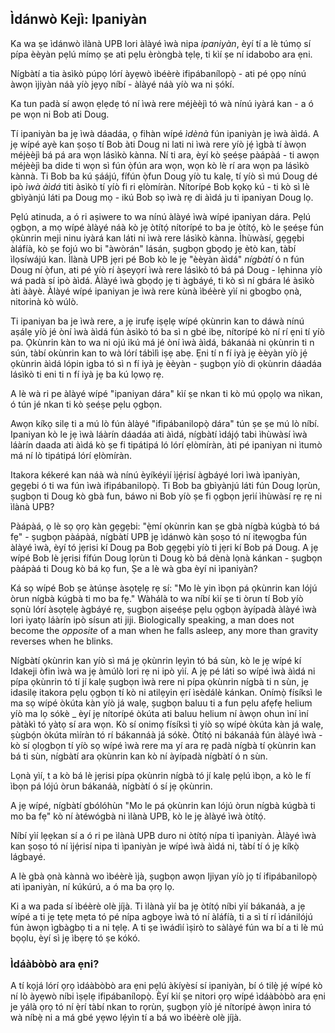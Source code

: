 ## Ìdánwò Kejì: Ipaniyàn

Ka wa ṣe ìdánwò ìlànà UPB lori àlàyé ìwà nipa *ipaniyàn*, èyí tí a lè túmọ sí pípa èèyàn pẹlú mímọ ṣe ati pẹlu èròngbà tẹlẹ, ti kìí ṣe ní idabobo ara ẹni.

Nígbàtí a tia àsìkò púpọ lórí àyẹwò ìbéèrè ifipábanílopọ̀ - ati pé ọpọ nínú àwọn ìjiyàn náà yíò jẹyọ níbí - àlàyé náà yíò wa ni ṣókí.

Ka tun padà sí awọn ẹlẹdẹ tó ní ìwà rere méjèèjì tó wà nínú iyàrá kan - a ó pe wọn ni Bob ati Doug.

Tí ipaniyàn ba jẹ ìwà dáadáa, ọ fihàn wípé *ìdènà* fún ipaniyàn jẹ ìwà àìdá. A jẹ wípé ayè kan ṣoṣo tí Bob àti Doug ni lati ni ìwà rere yíò jẹ́ ìgbà tí àwọn méjèèjì bá pá ara wọn lásìkò kànna. Ní ti ara, èyí kò ṣeéṣe pàápàá - ti awọn méjèèjì ba dide ti wọn sì fún ọ̀fún ara wọn, wọn kò lè rí ara wọn pa lásìkò kànnà. Ti Bob ba kú ṣáájú, fífún ọ̀fun Doug yíò tu kalẹ, tí yíò sì mú Doug dé ipò *ìwà àìdá* titi àsìkò tí yíò fi ri ẹlòmíràn. Nítorípé Bob kọkọ kú - ti kò sì lè gbìyànjú láti pa Doug mọ - ikú Bob sọ ìwà rẹ di àìdá ju ti ipaniyan Doug lọ.

Pẹlú atinuda, a ó ri aṣiwere to wa nínú àlàyé ìwà wípé ipaniyan dára. Pẹlú ọgbọn, a mọ wípé àlàyé náà kò jẹ òtítọ́ nítorípé to ba je òtítọ́, kò le ṣeéṣe fún ọkùnrin meji ninu iyàrá kan láti ni ìwà rere lásìkò kànna. Ìhùwàsí, gẹgẹbi àláfíà, kò ṣe fojú wo bi "àwòrán" lásán, ṣugbọn gbọdọ jẹ ètò kan, tàbí ìlọsíwájú kan. Ìlànà UPB jẹri pé Bob kò le jẹ "èèyàn àìdá" *nígbàtí* ó n fún Doug ní ọ̀fun, ati pé yíò rí àṣeyọrí ìwà rere lásìkò tó bá pá Doug - lẹhinna yíò wá padà sí ipò àìdá. Àlàyé ìwà gbọdọ jẹ ti àgbáyé, ti kò sì ní gbára lé àsìkò àti ààyè. Àlàyé wípé ipaniyan je ìwà rere kùnà ìbéèrè yìí ni gbogbo ọnà, nitorinà kò wúlò.

Ti ipaniyan ba je ìwà rere, a jẹ irufẹ iṣẹlẹ wípé ọkùnrin kan to dáwà nínú aṣálẹ yíò jé òní ìwà àìdá fún àsìkò tó ba sì n gbé ibẹ, nítorípé kò ní rí ẹni tí yíò pa. Ọkùnrin kàn to wa ni ojú ikú má jé òní ìwà àìdá, bákanáà ni ọkùnrin ti n sún, tàbí okùnrin kan to wà lórí tábìlì iṣẹ abẹ. Ẹni tí n fí iyà jẹ èèyàn yíò jẹ́ ọkùnrin àìdá lópin igba tó sì n fí iyà jẹ èèyàn - ṣugbọn yíò di ọkùnrin dáadáa lásìkò ti eni ti n fí iyà jẹ ba kú lọwọ rẹ.

A lè wà ri pe àlàyé wípé "ipaniyan dára" kìí ṣe nkan ti kò mú ọpọlọ wa nìkan, ó tún jé nkan ti kò ṣeéṣe pẹlu ọgbọn.

Awọn kíkọ silẹ ti a mú lò fún àlàyé "ifipábanilopọ̀ dára" tún ṣe ṣe mú lò níbí. Ipaniyan kò le jẹ ìwà láàrín dáadáa ati àìdá, nígbàtí ìdájọ́ tabi ìhùwàsí ìwà láàrín daada ati àìdá kò ṣe fi tipátipá ló lórí ẹlòmíràn, àti pé ipaniyan ni ìtumò má ní lò tipátipá lórí ẹlòmíràn.

Itakora kékeré kan náà wà nínú èyíkéyìí ìjẹ́risí àgbáyé lori ìwà ìpaniyàn, gẹgẹbi ó ti wa fún ìwà ifipábanilopọ̀. Ti Bob ba gbìyànjú láti fún Doug lọrùn, ṣugbọn ti Doug kò gbà fun, báwo ni Bob yíò ṣe fi ọgbọn jẹrìí ìhùwàsí rẹ rẹ ni ìlànà UPB?

Pàápàá, ọ lè sọ ọrọ kàn gẹgẹbi: "ẹ̀mí ọkùnrin kan ṣe gbà nígbà kúgbà tó bá fẹ" - ṣugbọn pàápàá, nígbàtí UPB jẹ ìdánwò kàn ṣoṣo tó ní itẹwọgba fún àlàyé ìwà, èyí tó jẹrisi kí Doug pa Bob gẹgẹbi yíò ti jẹri kí Bob pá Doug. A jẹ wípé Bob lè jẹrisi fífún Doug lọrùn ti Doug kò bá dènà lọnà kánkan - ṣugbọn pàápàá ti Doug kò bá kọ fun, Ṣe a lè wà gba èyí ni ìpaniyàn?

Ká sọ wípé Bob ṣe àtúnṣe àsọtẹlẹ rẹ sí: "Mo lè yin ìbọn pá ọkùnrin kan lójú òrun nígbà kúgbà ti mo ba fẹ." Wàhálà to wa níbí kìí ṣe ti òrun tí Bob yíò sọnù lórí àsọtẹlẹ àgbáyé rẹ, ṣugbọn aiṣeéṣe pẹlu ọgbọn àyípadà àlàyé ìwà lori iyatọ láàrín ipò sísun ati jiji. Biologically speaking, a man does not become the *opposite* of a man when he falls asleep, any more than gravity reverses when he blinks.

Nígbàtí ọkùnrin kan yíò sì má jẹ ọkùnrin lẹyìn tó bá sùn, kò le jẹ wípé kí Idakeji òfin ìwà wa jẹ àmúlò lori rẹ ni ipò yìí. A jẹ pé láti so wípé ìwà àìdá ni pípa ọkùnrin tó tí jí kalẹ ṣugbọn ìwà rere ni pípa ọkùnrin nígbà ti n sùn, jẹ idasilẹ itakora pẹlu ọgbọn tí kò ni atilẹyin ẹrí ìsèdálè kánkan. Onímọ̀ físíksì le ma sọ wípé òkúta kàn yíò já walẹ, ṣugbọn baluu ti a fun pẹlu afẹfẹ helium yíò ma lọ sókè _ èyí jẹ nítorípé òkúta ati baluu helium ní àwọn ohun ìní ìní pàtàkì tó yàtọ sí ara wọn. Kò sí onimọ físíksì ti yíò sọ wípé òkúta kàn já walẹ, ṣùgbọ́n òkúta mìíràn tó rí bákannáà já sókè. Òtítọ́ ni bákanáà fún àlàyé ìwà - kò sí ọlọgbọn tí yíò sọ wípé ìwà rere ma yí ara rẹ padà nígbà tí ọkùnrin kan bá ti sùn, nígbàtí ara ọkùnrin kan kò ní àyípadà nígbàtí ó n sùn.

Lọnà yìí, t a kò bá lè jẹrisi pípa ọkùnrin nígbà tó jí kalẹ pẹlú ìbọn, a kò le fí ìbọn pá lójú òrun bákanáà, nígbàtí ó sí jẹ ọkùnrin.

A jẹ wípé, nígbàtí gbólóhùn "Mo le pá ọkùnrin kan lójú òrun nígbà kúgbà ti mo ba fẹ" kò ní àtéwógbà ni ìlànà UPB, kò le jẹ àlàyé ìwà òtítọ́.

Níbí yìí lẹẹkan sí a ó ri pe ìlànà UPB duro ni òtítọ́ nípa ti ìpaniyàn. Àlàyé ìwà kan ṣoṣo tó ní ìjẹ́risí nipa ti ìpaniyàn je wípé ìwà àìdá ni, tàbí tí ó jẹ kíkọ̀ lágbayé.

A lè gbà ọnà kànnà wo ìbéèrè ìjà, ṣugbọn awọn Ijiyan yíò jọ tí ifipábanilopọ̀ ati ìpaniyàn, ní kúkúrú, a ó ma ba ọrọ lọ.

Ki a wa pada sí ìbéèrè olè jíjà. Ti ìlànà yìí ba jẹ òtítọ́ níbi yìí bákanáà, a jẹ wípé a ti jẹ tẹtẹ mẹta tó pé nípa agbọye ìwà tó ní àláfíà, ti a sì tí rí ìdánilójú fún àwọn ìgbàgbọ ti a ni tẹlẹ. A ti ṣe ìwádìí ìṣirò to sàlàyé fún wa bí a ti lè mú bọọlu, èyí sì jẹ ìbẹrẹ tó ṣe kókó.

### Ìdáàbòbò ara ẹni?

A tí kọjá lórí ọrọ ìdáàbòbò ara ẹni pẹlú àkíyèsí sí ipaniyàn, bí ó tilẹ̀ jẹ́ wípé kò ní lò àyẹwò níbi ìṣẹlẹ ifipábanílopọ̀. Èyí kìí ṣe nitori ọrọ wípé ìdáàbòbò ara ẹni je yálà ọrọ tó ní ẹ̀rí tàbí nkan to rọrùn, ṣugbọn yíò jé nítorípé àwọn ìnira tó wà níbẹ̀ ni a má gbé yẹwo lẹ́yìn tí a bá wo ìbéèrè olè jíjà.
